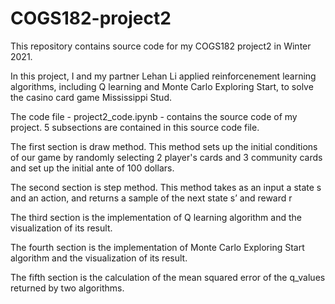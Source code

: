 # COGS182-project2

This repository contains source code for my COGS182 project2 in Winter 2021.

In this project, I and my partner Lehan Li applied reinforcenement learning algorithms, including Q learning and Monte Carlo Exploring Start, to solve the casino card game Mississippi Stud.

The code file - project2_code.ipynb - contains the source code of my project. 5 subsections are contained in this source code file.

The first section is draw method. This method sets up the initial conditions of our game by randomly selecting 2 player's cards and 3 community cards and set up the initial ante of 100 dollars.

The second section is step method. This method takes as an input a state s and an action, and returns a sample of the next state s’ and reward r

The third section is the implementation of Q learning algorithm and the visualization of its result.

The fourth section is the implementation of Monte Carlo Exploring Start algorithm and the visualization of its result.

The fifth section is the calculation of the mean squared error of the q_values returned by two algorithms.
